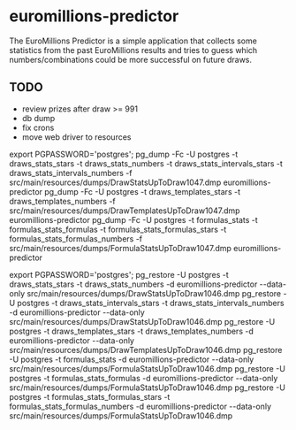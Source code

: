 # euromillions-predictor
The EuroMillions Predictor is a simple application that collects some statistics from the past EuroMillions results and tries to guess which numbers/combinations could be more successful on future draws.

## TODO
* review prizes after draw >= 991
* db dump
* fix crons
* move web driver to resources



export PGPASSWORD='postgres';
pg_dump -Fc -U postgres -t draws_stats_stars -t draws_stats_numbers -t draws_stats_intervals_stars -t draws_stats_intervals_numbers -f src/main/resources/dumps/DrawStatsUpToDraw1047.dmp euromillions-predictor
pg_dump -Fc -U postgres -t draws_templates_stars -t draws_templates_numbers -f src/main/resources/dumps/DrawTemplatesUpToDraw1047.dmp euromillions-predictor 
pg_dump -Fc -U postgres -t formulas_stats -t formulas_stats_formulas -t formulas_stats_formulas_stars -t formulas_stats_formulas_numbers -f src/main/resources/dumps/FormulaStatsUpToDraw1047.dmp euromillions-predictor


export PGPASSWORD='postgres';
pg_restore -U postgres -t draws_stats_stars -t draws_stats_numbers -d euromillions-predictor --data-only src/main/resources/dumps/DrawStatsUpToDraw1046.dmp
pg_restore -U postgres -t draws_stats_intervals_stars -t draws_stats_intervals_numbers -d euromillions-predictor --data-only src/main/resources/dumps/DrawStatsUpToDraw1046.dmp
pg_restore -U postgres -t draws_templates_stars -t draws_templates_numbers -d euromillions-predictor --data-only src/main/resources/dumps/DrawTemplatesUpToDraw1046.dmp
pg_restore -U postgres -t formulas_stats -d euromillions-predictor --data-only src/main/resources/dumps/FormulaStatsUpToDraw1046.dmp
pg_restore -U postgres -t formulas_stats_formulas -d euromillions-predictor --data-only src/main/resources/dumps/FormulaStatsUpToDraw1046.dmp
pg_restore -U postgres -t formulas_stats_formulas_stars -t formulas_stats_formulas_numbers -d euromillions-predictor --data-only src/main/resources/dumps/FormulaStatsUpToDraw1046.dmp